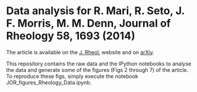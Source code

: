 # Data analysis for R. Mari, R. Seto, J. F. Morris, M. M. Denn, Journal of Rheology 58, 1693 (2014)

The article is available on the [J. Rheol.](http://dx.doi.org/10.1122/1.4890747) website and on [arXiv](http://arxiv.org/abs/1403.6793).

This repository contains the raw data and the IPython notebooks to analyse the data and generate some of the figures (Figs 2 through 7) of the article. To reproduce these figs, simply execute the notebook JOR_figures_Rheology_Data.ipynb.
